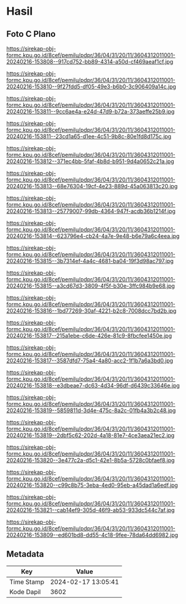 # Hasil

## Foto C Plano

https://sirekap-obj-formc.kpu.go.id/8cef/pemilu/pdpr/36/04/31/20/11/3604312011001-20240216-153808--917cd752-bb89-4314-a50d-cf469aeaf1cf.jpg

https://sirekap-obj-formc.kpu.go.id/8cef/pemilu/pdpr/36/04/31/20/11/3604312011001-20240216-153810--9f27fdd5-df05-49e3-b6b0-3c906409a14c.jpg

https://sirekap-obj-formc.kpu.go.id/8cef/pemilu/pdpr/36/04/31/20/11/3604312011001-20240216-153811--9cc6ae4a-e24d-47d9-b72a-373aeffe25b9.jpg

https://sirekap-obj-formc.kpu.go.id/8cef/pemilu/pdpr/36/04/31/20/11/3604312011001-20240216-153811--23cd1a65-d1ee-4c51-9b8c-80e1fd8d175c.jpg

https://sirekap-obj-formc.kpu.go.id/8cef/pemilu/pdpr/36/04/31/20/11/3604312011001-20240216-153812--371ec4bb-5faf-4b8d-b951-9d4a0652c21a.jpg

https://sirekap-obj-formc.kpu.go.id/8cef/pemilu/pdpr/36/04/31/20/11/3604312011001-20240216-153813--68e76304-19cf-4e23-889d-45a063813c20.jpg

https://sirekap-obj-formc.kpu.go.id/8cef/pemilu/pdpr/36/04/31/20/11/3604312011001-20240216-153813--25779007-99db-4364-947f-acdb36b1214f.jpg

https://sirekap-obj-formc.kpu.go.id/8cef/pemilu/pdpr/36/04/31/20/11/3604312011001-20240216-153814--623796e4-cb24-4a7e-9e48-b6e79a6c4eea.jpg

https://sirekap-obj-formc.kpu.go.id/8cef/pemilu/pdpr/36/04/31/20/11/3604312011001-20240216-153815--3b7314ef-4a4c-4681-ba04-19f3d98ac797.jpg

https://sirekap-obj-formc.kpu.go.id/8cef/pemilu/pdpr/36/04/31/20/11/3604312011001-20240216-153815--a3cd67d3-3809-4f5f-b30e-3ffc984b9e68.jpg

https://sirekap-obj-formc.kpu.go.id/8cef/pemilu/pdpr/36/04/31/20/11/3604312011001-20240216-153816--1bd77269-30af-4221-b2c8-7008dcc7bd2b.jpg

https://sirekap-obj-formc.kpu.go.id/8cef/pemilu/pdpr/36/04/31/20/11/3604312011001-20240216-153817--215a1ebe-c6de-426e-81c9-8fbcfee1450e.jpg

https://sirekap-obj-formc.kpu.go.id/8cef/pemilu/pdpr/36/04/31/20/11/3604312011001-20240216-153817--3587dfd7-75a4-4a80-acc2-1f1b7a6a3bd0.jpg

https://sirekap-obj-formc.kpu.go.id/8cef/pemilu/pdpr/36/04/31/20/11/3604312011001-20240216-153818--e3dbeae7-dc63-4d34-96df-d6439c33646e.jpg

https://sirekap-obj-formc.kpu.go.id/8cef/pemilu/pdpr/36/04/31/20/11/3604312011001-20240216-153819--5859811d-3d4e-475c-8a2c-01fb4a3b2c48.jpg

https://sirekap-obj-formc.kpu.go.id/8cef/pemilu/pdpr/36/04/31/20/11/3604312011001-20240216-153819--2dbf5c62-202d-4a18-81e7-4ce3aea21ec2.jpg

https://sirekap-obj-formc.kpu.go.id/8cef/pemilu/pdpr/36/04/31/20/11/3604312011001-20240216-153820--3e477c2a-d5c1-42e1-8b5a-5728c0bfaef8.jpg

https://sirekap-obj-formc.kpu.go.id/8cef/pemilu/pdpr/36/04/31/20/11/3604312011001-20240216-153820--c99c8b75-3eba-4ed0-95eb-a45dad1a6edf.jpg

https://sirekap-obj-formc.kpu.go.id/8cef/pemilu/pdpr/36/04/31/20/11/3604312011001-20240216-153821--cab14ef9-305d-46f9-ab53-933dc544c7af.jpg

https://sirekap-obj-formc.kpu.go.id/8cef/pemilu/pdpr/36/04/31/20/11/3604312011001-20240216-153809--ed601bd8-dd55-4c18-9fee-78da64dd6982.jpg


## Metadata

| Key        | Value               |
| ---------- | ------------------- |
| Time Stamp | 2024-02-17 13:05:41 |
| Kode Dapil | 3602                |



